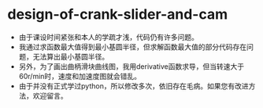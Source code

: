 # design-of-crank-slider-and-cam
- 由于课设时间紧张和本人的学疏才浅，代码仍有许多问题。  
- 我通过求函数最大值得到最小基圆半径，但求解函数最大值的部分代码存在问题，无法算出最小基圆半径。  
- 另外，为了画出曲柄滑块曲线图，我用derivative函数求导，但当转速大于60r/min时，速度和加速度图就会错乱。  
- 由于并没有正式学过python，所以修改多次，依旧存在毛病。如果您有改进方法，欢迎留言。
